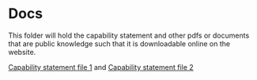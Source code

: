 # Docs 

This folder will hold the capability statement and other pdfs or documents that are public knowledge such that it is downloadable online on the website.

[Capability statement file 1](https://github.com/ntuifranklin/tansatech/blob/main/public/docs/cap_statement.pdf) and [Capability statement file 2](https://github.com/ntuifranklin/tansatech/blob/main/public/docs/cap_statement.pdf)
